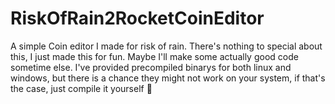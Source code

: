 # RiskOfRain2RocketCoinEditor
A simple Coin editor I made for risk of rain.
There's nothing to special about this, I just made this for fun. Maybe I'll make some actually good code sometime else.
I've provided precompiled binarys for both linux and windows, but there is a chance they might not work on your system, if that's the case, just compile it yourself 🗿
